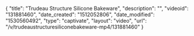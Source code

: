 {
    "title": "Trudeau Structure Silicone Bakeware",
    "description": "",
    "videoid": "131881460",
    "date_created": "1512052806",
    "date_modified": "1530560492",
    "type": "captivate",
    "layout": "video",
    "url": "\/v\/trudeaustructuresiliconebakeware-mp4\/131881460"
}